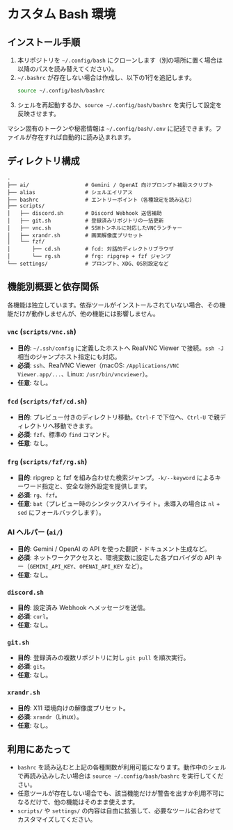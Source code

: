 # カスタム Bash 環境

## インストール手順
1. 本リポジトリを `~/.config/bash` にクローンします（別の場所に置く場合は以降のパスを読み替えてください）。
2. `~/.bashrc` が存在しない場合は作成し、以下の1行を追記します。
   ```bash
   source ~/.config/bash/bashrc
   ```
3. シェルを再起動するか、`source ~/.config/bash/bashrc` を実行して設定を反映させます。

マシン固有のトークンや秘密情報は `~/.config/bash/.env` に記述できます。ファイルが存在すれば自動的に読み込まれます。

## ディレクトリ構成
```
.
├── ai/                  # Gemini / OpenAI 向けプロンプト補助スクリプト
├── alias                # シェルエイリアス
├── bashrc               # エントリーポイント（各種設定を読み込む）
├── scripts/
│   ├── discord.sh       # Discord Webhook 送信補助
│   ├── git.sh           # 登録済みリポジトリの一括更新
│   ├── vnc.sh           # SSHトンネルに対応したVNCランチャー
│   ├── xrandr.sh        # 画面解像度プリセット
│   └── fzf/
│       ├── cd.sh        # fcd: 対話的ディレクトリブラウザ
│       └── rg.sh        # frg: ripgrep + fzf ジャンプ
└── settings/            # プロンプト、XDG、OS別設定など
```

## 機能別概要と依存関係
各機能は独立しています。依存ツールがインストールされていない場合、その機能だけが動作しませんが、他の機能には影響しません。

### `vnc` (`scripts/vnc.sh`)
- **目的**: `~/.ssh/config` に定義したホストへ RealVNC Viewer で接続。`ssh -J` 相当のジャンプホスト指定にも対応。
- **必須**: `ssh`、RealVNC Viewer（macOS: `/Applications/VNC Viewer.app/...`、Linux: `/usr/bin/vncviewer`）。
- **任意**: なし。

### `fcd` (`scripts/fzf/cd.sh`)
- **目的**: プレビュー付きのディレクトリ移動。`Ctrl-F` で下位へ、`Ctrl-U` で親ディレクトリへ移動できます。
- **必須**: `fzf`、標準の `find` コマンド。
- **任意**: なし。

### `frg` (`scripts/fzf/rg.sh`)
- **目的**: ripgrep と fzf を組み合わせた検索ジャンプ。`-k/--keyword` によるキーワード指定と、安全な除外設定を提供します。
- **必須**: `rg`、`fzf`。
- **任意**: `bat`（プレビュー時のシンタックスハイライト。未導入の場合は `nl` + `sed` にフォールバックします）。

### AI ヘルパー (`ai/`)
- **目的**: Gemini / OpenAI の API を使った翻訳・ドキュメント生成など。
- **必須**: ネットワークアクセスと、環境変数に設定した各プロバイダの API キー（`GEMINI_API_KEY`、`OPENAI_API_KEY` など）。
- **任意**: なし。

### `discord.sh`
- **目的**: 設定済み Webhook へメッセージを送信。
- **必須**: `curl`。
- **任意**: なし。

### `git.sh`
- **目的**: 登録済みの複数リポジトリに対し `git pull` を順次実行。
- **必須**: `git`。
- **任意**: なし。

### `xrandr.sh`
- **目的**: X11 環境向けの解像度プリセット。
- **必須**: `xrandr`（Linux）。
- **任意**: なし。

## 利用にあたって
- `bashrc` を読み込むと上記の各種関数が利用可能になります。動作中のシェルで再読み込みしたい場合は `source ~/.config/bash/bashrc` を実行してください。
- 任意ツールが存在しない場合でも、該当機能だけが警告を出すか利用不可になるだけで、他の機能はそのまま使えます。
- `scripts/` や `settings/` の内容は自由に拡張して、必要なツールに合わせてカスタマイズしてください。

